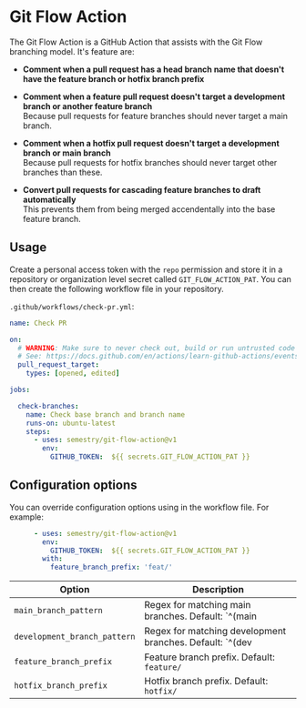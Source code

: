 # Git Flow Action
The Git Flow Action is a GitHub Action that assists with the Git Flow branching model.
It's feature are:

- **Comment when a pull request has a head branch name that doesn't have the feature branch or hotfix branch prefix**

- **Comment when a feature pull request doesn't target a development branch or another feature branch**<br>
  Because pull requests for feature branches should never target a main branch.
  
- **Comment when a hotfix pull request doesn't target a development branch or main branch**<br>
  Because pull requests for hotfix branches should never target other branches than these.

- **Convert pull requests for cascading feature branches to draft automatically**<br>
  This prevents them from being merged accendentally into the base feature branch.

## Usage

Create a personal access token with the `repo` permission and store it in a repository or organization level secret called `GIT_FLOW_ACTION_PAT`.
You can then create the following workflow file in your repository.

`.github/workflows/check-pr.yml`:
```yaml
name: Check PR

on:
  # WARNING: Make sure to never check out, build or run untrusted code with the 'pull_request_target' event.
  # See: https://docs.github.com/en/actions/learn-github-actions/events-that-trigger-workflows#pull_request_target
  pull_request_target:
    types: [opened, edited]

jobs:

  check-branches:
    name: Check base branch and branch name
    runs-on: ubuntu-latest
    steps:
      - uses: semestry/git-flow-action@v1
        env:
          GITHUB_TOKEN:  ${{ secrets.GIT_FLOW_ACTION_PAT }}
```

## Configuration options

You can override configuration options using in the workflow file. For example:

```yaml
      - uses: semestry/git-flow-action@v1
        env:
          GITHUB_TOKEN:  ${{ secrets.GIT_FLOW_ACTION_PAT }}
        with:
          feature_branch_prefix: 'feat/'
```

| Option                       | Description                                                                     |
|------------------------------|---------------------------------------------------------------------------------|
| `main_branch_pattern`        | Regex for matching main branches. Default: `^(main|master)$`                    |
| `development_branch_pattern` | Regex for matching development branches. Default: `^(dev|develop|development)$` |                                                              |
| `feature_branch_prefix`      | Feature branch prefix. Default: `feature/`                                      |
| `hotfix_branch_prefix`       | Hotfix branch prefix. Default: `hotfix/`                                        |

